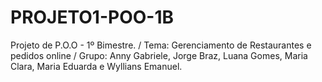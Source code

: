# PROJETO1-POO-1B
Projeto de P.O.O - 1º Bimestre. / 
 Tema: Gerenciamento de Restaurantes e pedidos online /
 Grupo: Anny Gabriele, Jorge Braz, Luana Gomes, Maria Clara, Maria Eduarda e Wyllians Emanuel.
